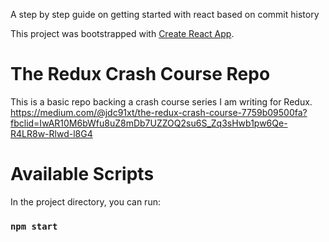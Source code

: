 A step by step guide on getting started with react based on commit history

This project was bootstrapped with [Create React App](https://github.com/facebook/create-react-app).

# The Redux Crash Course Repo

This is a basic repo backing a crash course series I am writing for Redux.
https://medium.com/@jdc91xt/the-redux-crash-course-7759b09500fa?fbclid=IwAR10M6bWfu8uZ8mDb7UZZOQ2su6S_Zq3sHwb1pw6Qe-R4LR8w-Rlwd-l8G4

# Available Scripts

In the project directory, you can run:

### `npm start`


